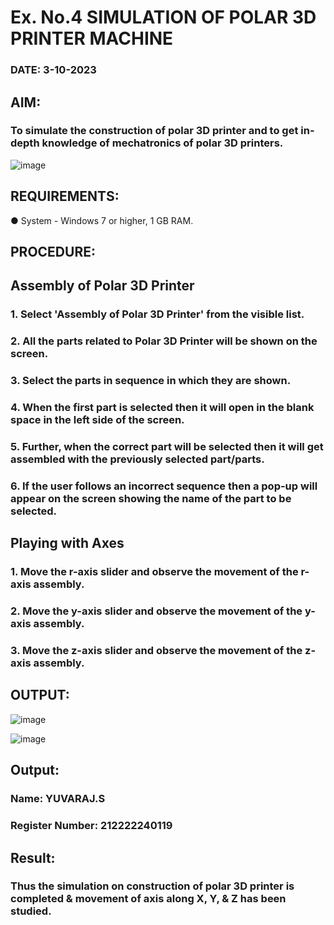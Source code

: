 # Ex. No.4 SIMULATION OF POLAR 3D PRINTER MACHINE

### DATE: 3-10-2023

## AIM:
### To simulate the construction of polar 3D printer and to get in-depth knowledge of mechatronics of polar 3D printers.

![image](https://github.com/Sellakumar1987/Ex.-No.-4---SIMULATION-OF-POLAR-3D-PRINTER-MACHINE/assets/113594316/b551f195-9877-49a2-99bb-a9efcfb3381a)

## REQUIREMENTS:
●	System - Windows 7 or higher, 1 GB RAM.

## PROCEDURE:

## Assembly of Polar 3D Printer
### 1.	Select 'Assembly of Polar 3D Printer' from the visible list.
 ### 2.	All the parts related to Polar 3D Printer will be shown on the screen.
 ### 3.	Select the parts in sequence in which they are shown.
 ### 4.	When the first part is selected then it will open in the blank space in the left side of the screen.
 ### 5.	Further, when the correct part will be selected then it will get assembled with the previously selected part/parts.
 ### 6.	If the user follows an incorrect sequence then a pop-up will appear on the screen showing the name of the part to be selected.

## Playing with Axes
 ### 1.	Move the r-axis slider and observe the movement of the r-axis assembly.
 ### 2.	Move the y-axis slider and observe the movement of the y-axis assembly.
 ### 3.	Move the z-axis slider and observe the movement of the z-axis assembly.

## OUTPUT:

![image](https://github.com/Sellakumar1987/Ex.-No.-4---SIMULATION-OF-POLAR-3D-PRINTER-MACHINE/assets/113594316/9e41de91-6dcc-4352-ab44-443028d3ac1a)

![image](https://github.com/Sellakumar1987/Ex.-No.-4---SIMULATION-OF-POLAR-3D-PRINTER-MACHINE/assets/113594316/88273b69-4e7d-4f42-9115-fb07ac22e4ec)

## Output:

### Name:  YUVARAJ.S
### Register Number: 212222240119

## Result: 
### Thus the simulation on construction of polar 3D printer is completed & movement of axis along X, Y, & Z has been studied.
